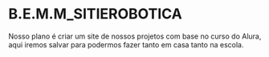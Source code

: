 # B.E.M.M_SITIEROBOTICA

Nosso plano é criar um site de nossos projetos com base no curso do Alura, aqui iremos salvar para podermos fazer tanto em casa tanto na escola.
